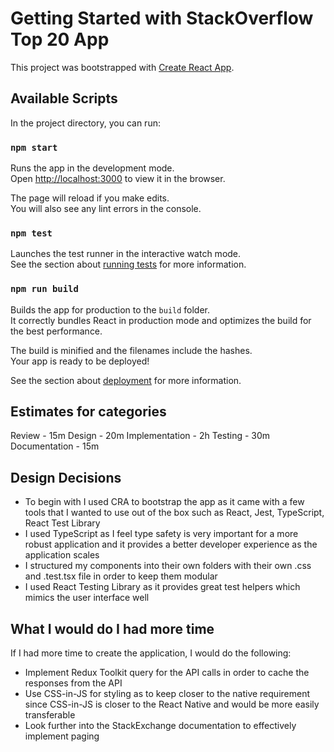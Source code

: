 # Getting Started with StackOverflow Top 20 App

This project was bootstrapped with [Create React App](https://github.com/facebook/create-react-app).

## Available Scripts
In the project directory, you can run:

### `npm start`
Runs the app in the development mode.\
Open [http://localhost:3000](http://localhost:3000) to view it in the browser.

The page will reload if you make edits.\
You will also see any lint errors in the console.

### `npm test`
Launches the test runner in the interactive watch mode.\
See the section about [running tests](https://facebook.github.io/create-react-app/docs/running-tests) for more information.

### `npm run build`
Builds the app for production to the `build` folder.\
It correctly bundles React in production mode and optimizes the build for the best performance.

The build is minified and the filenames include the hashes.\
Your app is ready to be deployed!

See the section about [deployment](https://facebook.github.io/create-react-app/docs/deployment) for more information.

## Estimates for categories
Review - 15m
Design - 20m
Implementation - 2h
Testing - 30m
Documentation - 15m

## Design Decisions
- To begin with I used CRA to bootstrap the app as it came with a few tools that I wanted to use out of the box such as React, Jest, TypeScript, React Test Library
- I used TypeScript as I feel type safety is very important for a more robust application and it provides a better developer experience as the application scales
- I structured my components into their own folders with their own .css and .test.tsx file in order to keep them modular
- I used React Testing Library as it provides great test helpers which mimics the user interface well

## What I would do I had more time
If I had more time to create the application, I would do the following: 
- Implement Redux Toolkit query for the API calls in order to cache the responses from the API
- Use CSS-in-JS for styling as to keep closer to the native requirement since CSS-in-JS is closer to the React Native and would be more easily transferable
- Look further into the StackExchange documentation to effectively implement paging